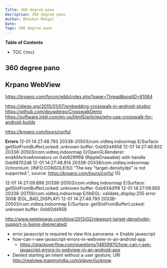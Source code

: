 ```yaml
---
Title: 360 degree pano
Decription: 360 degree pano
Author: Bhaskar Mangal
Date: 
Tags: 360 degree pano
---
```


**Table of Contents**
* TOC
{:toc}


## 360 degree pano

## Krpano WebView
https://krpano.com/forum/wbb/index.php?page=Thread&postID=61064

https://diego.org/2015/01/07/embedding-crosswalk-in-android-studio/
https://github.com/dougdiego/CrosswalkDemo
https://software.intel.com/en-us/html5/articles/why-use-crosswalk-for-android-builds


https://krpano.com/tours/corfu/

**Errors**
12-01 14:27:48.793 20338-20503/com.vidteq.indoormap E/Surface: getSlotFromBufferLocked: unknown buffer: 0xb92d4958
12-01 14:27:48.802 20338-20503/com.vidteq.indoormap D/OpenGLRenderer: endAllActiveAnimators on 0xb929ff68 (RippleDrawable) with handle 0xb98702d8
12-01 14:27:48.814 20338-20338/com.vidteq.indoormap I/chromium: [INFO:CONSOLE(5)] "The key "target-densitydpi" is not supported.", source: https://krpano.com/tours/corfu/ (5)

12-01 14:27:09.899 20338-20503/com.vidteq.indoormap E/Surface: getSlotFromBufferLocked: unknown buffer: 0xb934d1f8
12-01 14:27:09.955 20338-20759/com.vidteq.indoormap E/libEGL: validate_display:255 error 3008 (EGL_BAD_DISPLAY)
12-01 14:27:48.793 20338-20503/com.vidteq.indoormap E/Surface: getSlotFromBufferLocked: unknown buffer: 0xb92d4958

http://www.petelepage.com/blog/2013/02/viewport-target-densitydpi-support-is-being-deprecated/

* error javascript is required to view this panorama -> Enable javascript
* how-can-i-see-javascript-errors-in-webview-in-an-android-app
  - https://stackoverflow.com/questions/14859970/how-can-i-see-javascript-errors-in-webview-in-an-android-app
* Denied starting an intent without a user gesture, URI http://realview.mapmyindia.com/player/lucknow
